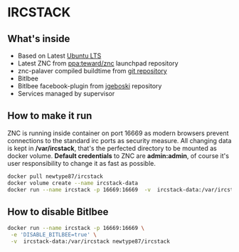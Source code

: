 IRCSTACK
========
What's inside
-------------
* Based on Latest [Ubuntu LTS](http://www.ubuntu.com/)
* Latest ZNC from [ppa:teward/znc](https://launchpad.net/~teward/+archive/ubuntu/znc) launchpad repository
* znc-palaver compiled buildtime from [git repository](https://github.com/cocodelabs/znc-palaver)
* Bitlbee
* Bitlbee facebook-plugin from [jgeboski](https://jgeboski.github.io) repository
* Services managed by supervisor

How to make it run
-------------------

ZNC is running inside container on port 16669 as modern browsers prevent connections to the standard irc ports as security measure. All changing data is kept in **/var/ircstack**, that's the perfected directory to be mounted as docker volume. **Default credentials** to ZNC are **admin:admin**, of course it's user responsibility to change it as fast as possible.

```bash
docker pull newtype87/ircstack
docker volume create --name ircstack-data
docker run --name ircstack -p 16669:16669  -v  ircstack-data:/var/ircstack newtype87/ircstack
```

How to disable Bitlbee
-----------------------
```bash
docker run --name ircstack -p 16669:16669 \
 -e 'DISABLE_BITLBEE=true' \
 -v  ircstack-data:/var/ircstack newtype87/ircstack
